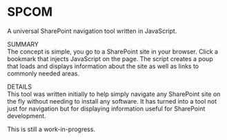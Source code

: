 SPCOM
=====

A universal SharePoint navigation tool written in JavaScript.

SUMMARY <br />
The concept is simple, you go to a SharePoint site in your browser.  Click a 
bookmark that injects JavaScript on the page.  The script creates a poup that 
loads and displays information about the site as well as links to commonly needed
areas.

DETAILS <br />
This tool was written initially to help simply navigate any SharePoint 
site on the fly without needing to install any software.  It has turned
into a tool not just for navigation but for displaying information useful
for SharePoint development.

This is still a work-in-progress.
